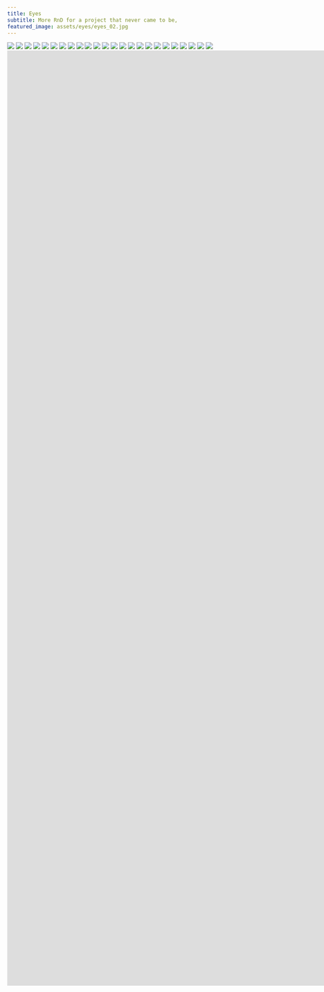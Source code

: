 ```yaml
---
title: Eyes
subtitle: More RnD for a project that never came to be,
featured_image: assets/eyes/eyes_02.jpg
---
```


<div class="gallery" data-columns="2">
	<img src="/assets/eyes/eyes_02.jpg">
	<img src="/assets/eyes/eyes_07.jpg">    	
	<img src="/assets/eyes/eyes_04.jpg">	
	<img src="/assets/eyes/eyes_08.jpg">
	<img src="/assets/eyes/eyes_13.jpg">
	<img src="/assets/eyes/eyes_10.jpg">        	
	<img src="/assets/eyes/eyes_09.jpg">
    <img src="/assets/eyes/eyes_23.jpg">
	<img src="/assets/eyes/eyes_26.jpg">    
	<img src="/assets/eyes/eyes_27.jpg">    	
	<img src="/assets/eyes/eyes_14.jpg">	
	<img src="/assets/eyes/eyes_15.jpg">
	<img src="/assets/eyes/eyes_16.jpg">	
	<img src="/assets/eyes/eyes_17.jpg">	
	<img src="/assets/eyes/eyes_18.jpg">	
	<img src="/assets/eyes/eyes_19.jpg">	
	<img src="/assets/eyes/eyes_21.jpg">	
	<img src="/assets/eyes/eyes_22.jpg">
	<img src="/assets/eyes/eyes_24.jpg">	
	<img src="/assets/eyes/eyes_25.jpg">		
	<img src="/assets/eyes/eyes_28.jpg">
	<img src="/assets/eyes/eyes_30.jpg">    
	<img src="/assets/eyes/eyes_29.jpg"> 	
	<img src="/assets/eyes/eyes_12.jpg">    
</div>

<iframe src="https://player.vimeo.com/video/1054453864?title=0&amp;byline=0&amp;portrait=0&amp;badge=0&amp;autopause=0&amp;player_id=0&amp;app_id=58479" width="1920" height="1080" frameborder="0" allow="autoplay; fullscreen; picture-in-picture; clipboard-write" title="capsaicin_smoke-02"></iframe>

<iframe src="https://player.vimeo.com/video/1054456679?title=0&amp;byline=0&amp;portrait=0&amp;badge=0&amp;autopause=0&amp;player_id=0&amp;app_id=58479" width="1920" height="1080" frameborder="0" allow="autoplay; fullscreen; picture-in-picture; clipboard-write" title="capsaicin_zoomout_23022015"></iframe>